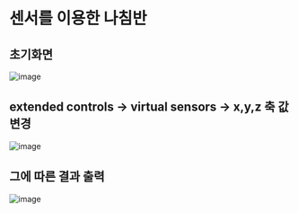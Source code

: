 # 센서를 이용한 나침반
## 초기화면
![image](https://user-images.githubusercontent.com/88826811/207298890-2c446758-44c6-4b05-9720-f6ed96bce86e.png)
## extended controls -> virtual sensors -> x,y,z 축 값 변경
![image](https://user-images.githubusercontent.com/88826811/207299560-c6fa1294-7886-4fdb-aca5-1247b9ab9c51.png)
## 그에 따른 결과 출력
![image](https://user-images.githubusercontent.com/88826811/207299632-a182c020-fe7a-411d-85c2-694fad331527.png)
